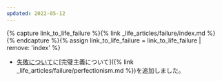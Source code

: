 ```yaml
---
updated: 2022-05-12
---
```

{% capture link_to_life_failure %}{% link _life_articles/failure/index.md %}{% endcapture %}{% assign link_to_life_failure = link_to_life_failure | remove: 'index' %}

- [失敗について]({{link_to_life_failure}})に[完璧主義について]({% link _life_articles/failure/perfectionism.md %})を追加しました。